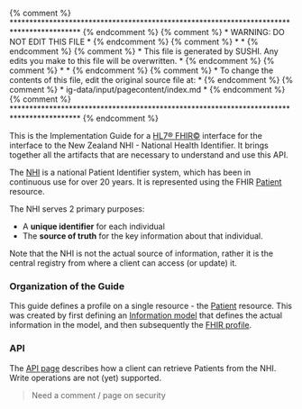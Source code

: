 <!-- index.md {% comment %}
*****************************************************************************************
*                            WARNING: DO NOT EDIT THIS FILE                             *
*                                                                                       *
* This file is generated by SUSHI. Any edits you make to this file will be overwritten. *
*                                                                                       *
* To change the contents of this file, edit the original source file at:                *
* ig-data/input/pagecontent/index.md                                                    *
*****************************************************************************************
{% endcomment %} -->
{% comment %} ***************************************************************************************** {% endcomment %}
{% comment %} *                            WARNING: DO NOT EDIT THIS FILE                             * {% endcomment %}
{% comment %} *                                                                                       * {% endcomment %}
{% comment %} * This file is generated by SUSHI. Any edits you make to this file will be overwritten. * {% endcomment %}
{% comment %} *                                                                                       * {% endcomment %}
{% comment %} * To change the contents of this file, edit the original source file at:                * {% endcomment %}
{% comment %} * ig-data/input/pagecontent/index.md                                                    * {% endcomment %}
{% comment %} ***************************************************************************************** {% endcomment %}


This is the Implementation Guide for a [HL7&reg; FHIR&copy;](http://hl7.org/fhir/) interface  for the  interface to the New Zealand NHI - National Health Identifier. It brings together all the artifacts that are necessary to understand and use this API. 


The [NHI](https://www.health.govt.nz/our-work/health-identity/national-health-index) is a national Patient Identifier system, which
 has been in continuous use for over 20 years. It is represented using the FHIR [Patient](http://hl7.org/fhir/patient.html) resource.
 
The NHI serves 2 primary purposes:

* A **unique identifier** for each individual
* The **source of truth** for the key information about that individual. 

Note that the NHI  is not the actual source of information, rather it is the central registry from where a client can access (or update) it.

### Organization of the Guide

This guide defines a profile on a single resource - the [Patient](http://hl7.org/fhir/patient.html) resource. This was created by first defining an [Information model](models.html) that defines the actual information in the model, and then subsequently the [FHIR profile](StructureDefinition-NhiPatient.html).

### API

The [API page](API.html) describes how a client can retrieve Patients from the NHI. Write operations are not (yet) supported.

> Need a comment / page on security